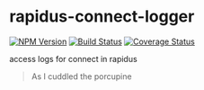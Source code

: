 # rapidus-connect-logger

[![NPM Version][npm-image]](https://npmjs.org/package/rapidus-connect-logger)
[![Build Status][travis-image]](https://travis-ci.org/keis/rapidus-connect-logger)
[![Coverage Status][coveralls-image]](https://coveralls.io/r/keis/rapidus-connect-logger?branch=master)

access logs for connect in rapidus

> As I cuddled the porcupine


[npm-image]: https://img.shields.io/npm/v/rapidus-connect-logger.svg?style=flat
[travis-image]: https://img.shields.io/travis/keis/rapidus-connect-logger.svg?style=flat
[coveralls-image]: https://img.shields.io/coveralls/keis/rapidus-connect-logger.svg?style=flat

